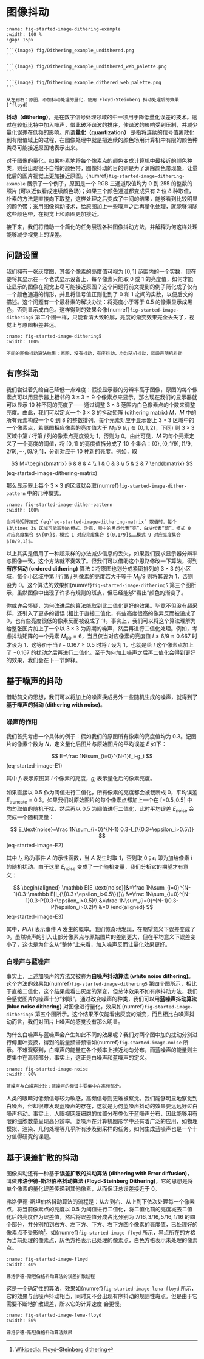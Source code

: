 # 图像抖动

````{subfigure} ABC
:name: fig-started-image-dithering-example
:width: 100 %
:gap: 15px

```{image} fig/Dithering_example_undithered.png
```

```{image} fig/Dithering_example_undithered_web_palette.png
```

```{image} fig/Dithering_example_dithered_web_palette.png
```

从左到右：原图，不加抖动处理的量化，使用 Floyd-Steinberg 抖动处理后的效果[^floyd]
````

[^floyd]: [Wikipedia: Floyd–Steinberg dithering](https://en.wikipedia.org/wiki/Floyd%E2%80%93Steinberg_dithering)


**抖动（dithering）**，是在数字信号处理领域的中一项用于降低量化误差的技术。透过在较低比特中加入噪声，借此破坏谐波的排序，使谐波的影响受到压制，并减少量化误差在低频的影响。所谓**量化（quantization）** 是指将连续的信号值离散化到有限值域上的过程，在图像处理中就是把连续的颜色场用计算机中有限的颜色种类尽可能接近原图地表示出来。

对于图像的量化，如果朴素地将每个像素点的颜色变成计算机中最接近的颜色种类，则会出现很不自然的颜色带，图像抖动的目的则是为了消除颜色带现象，让量化后的图片视觉上更加接近原图。{numref}`fig-started-image-dithering-example` 展示了一个例子，原图是一个 RGB 三通道取值均为 0 到 255 的整数的照片 (可以近似看成连续颜色场)；如果三个颜色通道都变成只有 2 位 8 种取值，朴素的方法是直接向下取整，这样处理之后变成了中间的结果，能够看到比较明显的颜色带；采用图像抖动技术，给原图加上一些噪声之后再量化处理，就能够消除这些颜色带，在视觉上和原图更加接近。

接下来，我们将借助一个简化的任务展现各种图像抖动方法，并解释为何这样处理能够减少视觉上的误差。

## 问题设置

我们拥有一张灰度图，其每个像素的亮度值可视为 $[0,1]$ 范围内的一个实数，现在要将其显示在一个老式显示设备上，每个像素只能取 0 或 1 的亮度值，如何才能让显示的图像在视觉上尽可能接近原图？这个问题将前文提到的例子简化成了仅有一个颜色通道的情形，并且将信号值正则化到了 0 和 1 之间的实数，以便后文的描述。这个问题有一个最朴素的解决办法：将亮度小于等于 $0.5$ 的像素显示成黑色，否则显示成白色。这样得到的效果会像{numref}`fig-started-image-dithering5` 第二个图一样，只能看清大致轮廓，亮度的渐变效果完全丢失了，视觉上与原图相差甚远。

```{figure} fig/david.png
:name: fig-started-image-dithering5
:width: 100%

不同的图像抖动算法结果：原图，没有抖动，有序抖动，均匀随机抖动，蓝噪声随机抖动
```

## 有序抖动

我们尝试着先给自己降低一点难度：假设显示器的分辨率高于图像，原图的每个像素点可以用显示器上相邻的 $3\times 3=9$ 个像素点来显示。那么现在我们的显示器就可以显示 10 种不同的亮度了——通过调整 $3\times 3$ 范围内白色像素点的个数来调整亮度。由此，我们可以定义一个 $3\times 3$ 的抖动矩阵 (dithering matrix) $M$，$M$ 中的所有元素构成一个 0 到 8 的整数排列，每个元素对应于显示器上 $3\times 3$ 区域中的一个像素点，若原图相应像素的亮度值大于 $M_{ij}/9$ ($i,j\in\{0,1,2\}$，下同) 则 $3\times 3$ 区域中第 $i$ 行第 $j$ 列的像素点亮度设为 $1$，否则为 $0$。由此可见，$M$ 的每个元素定义了一个亮度的阈值，将 $[0,1]$ 的亮度值拆分成了 10 个集合：$\{0\},(0,1/9],(1/9,2/9],\cdots,(8/9,1]$，分别对应于 10 种新的亮度。例如，取

$$
    M=\begin{bmatrix}
    6 & 8 & 4 \\
    1 & 0 & 3 \\
    5 & 2 & 7
    \end{bmatrix}
$$ (eq-started-image-dithering-matrix)

那么显示器上每个 $3\times 3$ 的区域就会取{numref}`fig-started-image-dither-pattern` 中的几种模式。

```{figure} fig/grid.png
:name: fig-started-image-dither-pattern
:width: 100%

当抖动矩阵按式 {eq}`eq-started-image-dithering-matrix` 取值时，每个 $3\times 3$ 区域可能取到的模式。注意，图中的黑点代表“亮”，白块代表“暗”。模式 0 对应亮度集合 $\{0\}$，模式 1 对应亮度集合 $(0,1/9]$……模式 9 对应亮度集合 $(8/9,1]$。
```

以上其实是借用了一种超采样的办法减少信息的丢失，如果我们要求显示器分辨率与图像一致，这个方法就不奏效了。但我们可以借助这个思路修改一下算法，得到**有序抖动 (ordered dithering)** 算法：将原图也划分成紧密排列的 $3\times 3$ 的小区域，每个小区域中第 $i$ 行第 $j$ 列像素的亮度若大于等于 $M_{ij}/9$ 则将其设为 1，否则设为 0。这个算法的效果如{numref}`fig-started-image-dithering5` 第三个图所示，虽然图像中出现了许多有规则的斑点，但已经能够“看出”颜色的渐变了。

你或许会怀疑，为何改进后的算法能取到比二值化更好的效果。毕竟不但没有超采样，还引入了更多的错误 (相比于直接二值化，有些亮度很高的像素反而被设成了 0，也有些亮度很低的像素反而被设成了 1)。事实上，我们可以将这个算法理解为给整张图片加上了一个以 $3\times 3$ 为周期的噪声，然后再进行二值化处理。例如，考虑抖动矩阵的一个元素 $M_{00}=6$，当且仅当对应像素的亮度值 $I\ge 6/9\approx 0.667$ 时才设为 $1$，这等价于当 $I-0.167\ge 0.5$ 时将 $I$ 设为 1，也就是给 $I$ 这个像素点加上了 $-0.167$ 的扰动之后再进行二值化。至于为何加上噪声之后再二值化会得到更好的效果，我们会在下一节解释。

## 基于噪声的抖动

借助前文的思想，我们可以将加上的噪声换成另外一些随机生成的噪声，就得到了**基于噪声的抖动 (dithering with noise)**。

### 噪声的作用

我们首先考虑一个具体的例子：假如我们的原图所有像素的亮度值均为 0.3。记图片的像素个数为 $N$，定义量化后图片与原始图片的平均误差 $E$ 如下：

$$
    E=\frac 1N\sum_{i=0}^{N-1}f_i-g_i
$$ (eq-started-image-E1)

其中 $f_i$ 表示原图第 $i$ 个像素的亮度，$g_i$ 表示量化后的像素亮度。

如果直接以 0.5 作为阈值进行二值化，所有像素的亮度都会被截断成 0，平均误差 $E_\text{truncate}=0.3$。如果我们对原始图片的每个像素点都加上一个在 $[-0.5,0.5]$ 中均匀取值的随机干扰，然后再以 0.5 为阈值进行二值化，此时平均误差 $E_{\text{noise}}$ 会变成一个随机变量：

$$
    E_\text{noise}=\frac 1N\sum_{i=0}^{N-1} 0.3-I_{\{0.3+\epsilon_i>0.5\}}
$$ (eq-started-image-E2)

其中 $I_A$ 称为事件 $A$ 的示性函数，当 $A$ 发生时取 1，否则取 0；$\epsilon_i$ 即为加给像素 $i$ 的随机扰动。由于这里 $E_\text{noise}$ 变成了一个随机变量，我们分析它的期望才有意义：

$$
    \begin{aligned}
        \mathbb E[E_\text{noise}]&=\frac 1N\sum_{i=0}^{N-1}0.3-\mathbb E[I_{\{0.3+\epsilon_i>0.5\}}]\\
        &=\frac 1N\sum_{i=0}^{N-1}0.3-P(0.3+\epsilon_i>0.5)\\
        &=\frac 1N\sum_{i=0}^{N-1}0.3-P(\epsilon_i>0.2)\\
        &=0
    \end{aligned}
$$ (eq-started-image-E3)

其中，$P(A)$ 表示事件 $A$ 发生的概率。我们惊奇地发现，在期望意义下误差变成了 0。虽然噪声的引入让部分像素点与原始图片的差别更大，但在平均意义下误差变小了，这也是为什么从“整体”上来看，加入噪声反而让量化效果更好。

### 白噪声与蓝噪声

事实上，上述加噪声的方法又被称为**白噪声抖动算法 (white noise dithering)**。这个方法的效果如{numref}`fig-started-image-dithering5` 第四个图所示，相比于直接二值化，这个结果能看出灰度的渐变，但总体效果不如有序抖动方法，我们会感觉图片的噪声十分“刺眼”。通过改变噪声的种类，我们可以用**蓝噪声抖动算法 (blue noise dithering)** 对图像进行量化，效果如{numref}`fig-started-image-dithering5` 第五个图所示。这个结果不仅能看出灰度的渐变，而且相比白噪声抖动而言，我们对图片上噪声的感觉没有那么明显。

为什么白噪声与蓝噪声会产生如此不同的效果呢？我们对两个图中加的扰动分别进行傅里叶变换，得到的能量频谱频谱如{numref}`fig-started-image-noise` 所示。不难观察到，白噪声的能量在各个频率上接近均匀分布，而蓝噪声的能量则主要集中在高频部分，事实上，这正是白噪声和蓝噪声的定义。

```{figure} fig/blue-spec.png
:name: fig-started-image-noise
:width: 80%

蓝噪声与白噪声比较：蓝噪声的频谱主要集中在高频部分。
```

人类的眼睛对低频信号较为敏感，高频信号则更难被察觉。我们能够明显地察觉到白噪声，但却很难发现蓝噪声的存在，这就是为何蓝噪声抖动的效果要远远好过白噪声抖动。事实上，人眼视网膜细胞的位置分布类似于蓝噪声分布，因此能够用有限的细胞数量呈现高分辨率。蓝噪声在计算机图形学中还有着广泛的应用，如物理模拟、渲染、几何处理等几乎所有涉及到采样的任务。如何生成蓝噪声也是一个十分值得研究的课题。

## 基于误差扩散的抖动

图像抖动还有一种基于**误差扩散的抖动算法 (dithering with Error diffusion)**，叫做**弗洛伊德-斯坦伯格抖动算法 (Floyd-Steinberg Dithering)**，它的思想是将单个像素的量化误差传递到其他像素，从而保证总误差接近于 0。

弗洛伊德-斯坦伯格抖动算法的流程是：从左到右、从上到下依次处理每一个像素点，将当前像素点的亮度以 0.5 为阈值进行二值化，将二值化前的亮度减去二值化后的亮度作为误差值，然后将误差值分成占比分别为 $7/16, 3/16, 5/16, 1/16$ 的四个部分，并分别加到右方、左下方、下方、右下方四个像素的亮度值，已处理好的像素点不受影响[^floyd]。如{numref}`fig-started-image-floyd` 所示，黑点所在的方格为当前处理的像素点，灰色方格表示已处理的像素点，白色方格表示未处理的像素点。

```{figure} fig/floyd-steinberg_dithering.png
:name: fig-started-image-floyd
:width: 40%

弗洛伊德-斯坦伯格抖动算法的误差扩散过程
```

这是一个确定性的算法，效果如{numref}`fig-started-image-lena-floyd` 所示，它的效果与蓝噪声抖动相当，同时又不会出现有序抖动的规则性斑点。但是由于它需要不断地扩散误差，所以它的计算速度
会更慢。

```{figure} fig/david-diff.png
:name: fig-started-image-lena-floyd
:width: 50%

弗洛伊德-斯坦伯格抖动算法效果
```